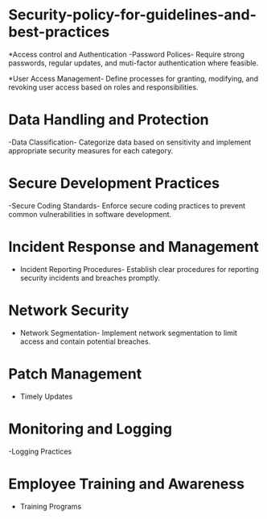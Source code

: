 # Security-policy-for-guidelines-and-best-practices
*Access control and Authentication
-Password Polices- Require strong passwords, regular updates, and muti-factor authentication where feasible.

*User Access Management- Define processes for granting, modifying, and revoking user access based on roles and responsibilities.

# Data Handling and Protection
-Data Classification- Categorize data based on sensitivity and implement appropriate security measures for each category.

# Secure Development Practices
-Secure Coding Standards- Enforce secure coding practices to prevent common vulnerabilities in software development.

# Incident Response and Management
- Incident Reporting Procedures- Establish clear procedures for reporting security incidents and breaches promptly.

# Network Security
- Network Segmentation- Implement network segmentation to limit access and contain potential breaches.

# Patch Management
- Timely Updates

# Monitoring and Logging
-Logging Practices

# Employee Training and Awareness
- Training Programs
